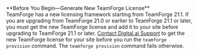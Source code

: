 <!-- Artifact artf419470 : Document the adding of latest license during migration from earlier release to latest CTF21.1 -->
<div class="panel panel-info">
    <div class="panel-heading">**Before You Begin—Generate New TeamForge License**</div>
    <div class="panel-body" markdown="1">
        TeamForge has a new licensing framework starting from TeamForge 21.1. If you are upgrading from TeamForge 21.0 or earlier to TeamForge 21.1 or later, you must get the new TeamForge license and add it to your site before upgrading to TeamForge 21.1 or later. <a href="http://www.collab.net/support/secure-customer-login">Contact Digital.ai Support</a> to get the new TeamForge license for your site before you run the <code>teamforge provision</code> command. The <code>teamforge provision</code> command fails otherwise. 
    </div>
</div>
